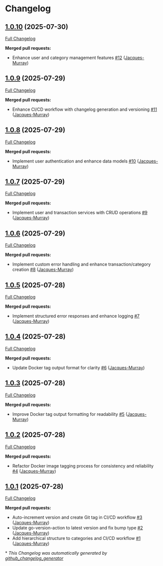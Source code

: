 # Changelog

## [1.0.10](https://github.com/Jacques-Murray/personal-finance-tracker-api/tree/1.0.10) (2025-07-30)

[Full Changelog](https://github.com/Jacques-Murray/personal-finance-tracker-api/compare/1.0.9...1.0.10)

**Merged pull requests:**

- Enhance user and category management features [\#12](https://github.com/Jacques-Murray/personal-finance-tracker-api/pull/12) ([Jacques-Murray](https://github.com/Jacques-Murray))

## [1.0.9](https://github.com/Jacques-Murray/personal-finance-tracker-api/tree/1.0.9) (2025-07-29)

[Full Changelog](https://github.com/Jacques-Murray/personal-finance-tracker-api/compare/1.0.8...1.0.9)

**Merged pull requests:**

- Enhance CI/CD workflow with changelog generation and versioning [\#11](https://github.com/Jacques-Murray/personal-finance-tracker-api/pull/11) ([Jacques-Murray](https://github.com/Jacques-Murray))

## [1.0.8](https://github.com/Jacques-Murray/personal-finance-tracker-api/tree/1.0.8) (2025-07-29)

[Full Changelog](https://github.com/Jacques-Murray/personal-finance-tracker-api/compare/1.0.7...1.0.8)

**Merged pull requests:**

- Implement user authentication and enhance data models [\#10](https://github.com/Jacques-Murray/personal-finance-tracker-api/pull/10) ([Jacques-Murray](https://github.com/Jacques-Murray))

## [1.0.7](https://github.com/Jacques-Murray/personal-finance-tracker-api/tree/1.0.7) (2025-07-29)

[Full Changelog](https://github.com/Jacques-Murray/personal-finance-tracker-api/compare/1.0.6...1.0.7)

**Merged pull requests:**

- Implement user and transaction services with CRUD operations [\#9](https://github.com/Jacques-Murray/personal-finance-tracker-api/pull/9) ([Jacques-Murray](https://github.com/Jacques-Murray))

## [1.0.6](https://github.com/Jacques-Murray/personal-finance-tracker-api/tree/1.0.6) (2025-07-29)

[Full Changelog](https://github.com/Jacques-Murray/personal-finance-tracker-api/compare/1.0.5...1.0.6)

**Merged pull requests:**

- Implement custom error handling and enhance transaction/category creation [\#8](https://github.com/Jacques-Murray/personal-finance-tracker-api/pull/8) ([Jacques-Murray](https://github.com/Jacques-Murray))

## [1.0.5](https://github.com/Jacques-Murray/personal-finance-tracker-api/tree/1.0.5) (2025-07-28)

[Full Changelog](https://github.com/Jacques-Murray/personal-finance-tracker-api/compare/1.0.4...1.0.5)

**Merged pull requests:**

- Implement structured error responses and enhance logging [\#7](https://github.com/Jacques-Murray/personal-finance-tracker-api/pull/7) ([Jacques-Murray](https://github.com/Jacques-Murray))

## [1.0.4](https://github.com/Jacques-Murray/personal-finance-tracker-api/tree/1.0.4) (2025-07-28)

[Full Changelog](https://github.com/Jacques-Murray/personal-finance-tracker-api/compare/1.0.3...1.0.4)

**Merged pull requests:**

- Update Docker tag output format for clarity [\#6](https://github.com/Jacques-Murray/personal-finance-tracker-api/pull/6) ([Jacques-Murray](https://github.com/Jacques-Murray))

## [1.0.3](https://github.com/Jacques-Murray/personal-finance-tracker-api/tree/1.0.3) (2025-07-28)

[Full Changelog](https://github.com/Jacques-Murray/personal-finance-tracker-api/compare/1.0.2...1.0.3)

**Merged pull requests:**

- Improve Docker tag output formatting for readability [\#5](https://github.com/Jacques-Murray/personal-finance-tracker-api/pull/5) ([Jacques-Murray](https://github.com/Jacques-Murray))

## [1.0.2](https://github.com/Jacques-Murray/personal-finance-tracker-api/tree/1.0.2) (2025-07-28)

[Full Changelog](https://github.com/Jacques-Murray/personal-finance-tracker-api/compare/1.0.1...1.0.2)

**Merged pull requests:**

- Refactor Docker image tagging process for consistency and reliability [\#4](https://github.com/Jacques-Murray/personal-finance-tracker-api/pull/4) ([Jacques-Murray](https://github.com/Jacques-Murray))

## [1.0.1](https://github.com/Jacques-Murray/personal-finance-tracker-api/tree/1.0.1) (2025-07-28)

[Full Changelog](https://github.com/Jacques-Murray/personal-finance-tracker-api/compare/651ea2f7b375c9f58e55713a0c2286bc1f29de0e...1.0.1)

**Merged pull requests:**

- Auto-increment version and create Git tag in CI/CD workflow [\#3](https://github.com/Jacques-Murray/personal-finance-tracker-api/pull/3) ([Jacques-Murray](https://github.com/Jacques-Murray))
- Update go-version-action to latest version and fix bump type [\#2](https://github.com/Jacques-Murray/personal-finance-tracker-api/pull/2) ([Jacques-Murray](https://github.com/Jacques-Murray))
- Add hierarchical structure to categories and CI/CD workflow [\#1](https://github.com/Jacques-Murray/personal-finance-tracker-api/pull/1) ([Jacques-Murray](https://github.com/Jacques-Murray))



\* *This Changelog was automatically generated by [github_changelog_generator](https://github.com/github-changelog-generator/github-changelog-generator)*
